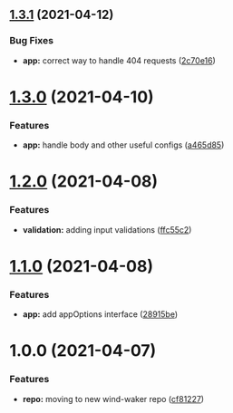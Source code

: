 ## [1.3.1](https://github.com/Cervantes007/wind-waker/compare/v1.3.0...v1.3.1) (2021-04-12)


### Bug Fixes

* **app:** correct way to handle 404 requests ([2c70e16](https://github.com/Cervantes007/wind-waker/commit/2c70e16e59d3cd5bb3f7be86b90a018ac31eb7a1))

# [1.3.0](https://github.com/Cervantes007/wind-waker/compare/v1.2.0...v1.3.0) (2021-04-10)


### Features

* **app:** handle body and other useful configs ([a465d85](https://github.com/Cervantes007/wind-waker/commit/a465d85e79dca8ffacda1fb0e3d57213c4874dd1))

# [1.2.0](https://github.com/Cervantes007/wind-waker/compare/v1.1.0...v1.2.0) (2021-04-08)


### Features

* **validation:** adding input validations ([ffc55c2](https://github.com/Cervantes007/wind-waker/commit/ffc55c2131c71b648f4bfd85967eb1d4c77d64b8))

# [1.1.0](https://github.com/Cervantes007/wind-waker/compare/v1.0.0...v1.1.0) (2021-04-08)


### Features

* **app:** add appOptions interface ([28915be](https://github.com/Cervantes007/wind-waker/commit/28915beecd75a312c8dd22fe658aa4f778c8333e))

# 1.0.0 (2021-04-07)


### Features

* **repo:** moving to new wind-waker repo ([cf81227](https://github.com/Cervantes007/wind-waker/commit/cf81227cde10adfa3ce7cbef2eab574171c6d490))
